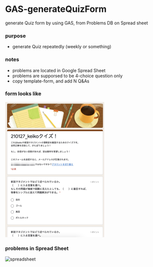 # GAS-generateQuizForm
generate Quiz form by using GAS, from Problems DB on Spread sheet

### purpose

- generate Quiz repeatedly (weekly or something)

### notes

- problems are located in Google Spread Sheet
- problems are supporsed to be 4-choice question only
- copy template-form, and add N Q&As

### form looks like

<img src="https://github.com/hnsol/GAS-generateQuizForm/blob/main/images/SS_form.jpg" width="320px">


### problems in Spread Sheet

![spreadsheet](https://i.gyazo.com/41282d0fde2127a50b77791a42021ba0.png)

